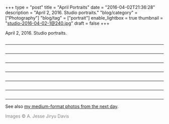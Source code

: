 +++
type = "post"
title = "April Portraits"
date = "2016-04-02T21:36:28"
description = "April 2, 2016. Studio portraits."
"blog/category" = ["Photography"]
"blog/tag" = ["portrait"]
enable_lightbox = true
thumbnail = "studio-2016-04-02-1@240.jpg"
draft = false
+++

<p>April 2, 2016. Studio portraits.</p>
<p><img alt="" src="studio-2016-04-02-1.jpg" /></p>
<hr />
<p><img alt="" src="studio-2016-04-02-2.jpg" /></p>
<hr />
<p><img alt="" src="studio-2016-04-02-3.jpg" /></p>
<hr />
<p><img alt="" src="studio-2016-04-02-4.jpg" /></p>
<hr />
<p><img alt="" src="studio-2016-04-02-5.jpg" /></p>
<hr />
<p><img alt="" src="studio-2016-04-02-6.jpg" /></p>
<hr />
<p><img alt="" src="studio-2016-04-02-7.jpg" /></p>
<hr />
<p>See also <a href="/blog/april-portraits-2/">my medium-format photos from the next day</a>.</p>
<p><span style="color: gray">Images &copy; A. Jesse Jiryu Davis</span></p>
    